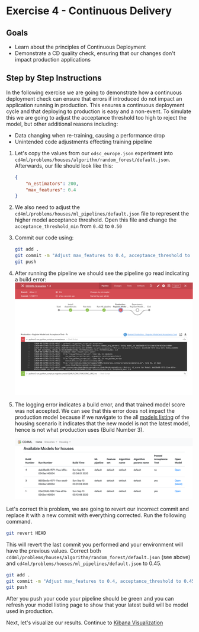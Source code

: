 # Exercise 4 - Continuous Delivery

## Goals

* Learn about the principles of Continuous Deployment
* Demonstrate a CD quality check, ensuring that our changes don't impact production applications

## Step by Step Instructions

In the following exercise we are going to demonstrate how a continuous deployment check can ensure that errors if introduced do not impact an application running in production. This ensures a continuous deployment cycle and that deploying to production is easy and a non-event. To simulate this we are going to adjust the acceptance threshold too high to reject the model, but other additional reasons including:

* Data changing when re-training, causing a performance drop
* Unintended code adjustments effecting training pipeline

1. Let's copy the values from our `odsc_europe.json` experiment into `cd4ml/problems/houses/algorithm/random_forest/default.json`. Afterwards, our file should look like this:
    ```json
    {
        "n_estimators": 200,
        "max_features": 0.4
    }
    ```
2. We also need to adjust the `cd4ml/problems/houses/ml_pipelines/default.json` file to represent the higher model acceptance threshold. Open this file and change the `acceptance_threshold_min` from `0.42` to `0.50`
3. Commit our code using:
    ```bash
    git add .
    git commit -m "Adjust max_features to 0.4, acceptance_threshold to 0.5"
    git push
    ```
4. After running the pipeline we should see the pipeline go read indicating a build error:
   ![RedPipeline](./images/RedPipeline.png)
5. The logging error indicates a build error, and that trained model score was not accepted. We can see that this error does not impact the production model because if we navigate to the all [models listing](http://localhost:11000/houses/models) of the housing scenario it indicates that the new model is not the latest model, hence is not what production uses (Build Number 3).

    ![NotEffectProduction](./images/NotEffectProduction.png)
    
Let's correct this problem, we are going to revert our incorrect commit and replace it with a new commit with everything corrected. Run the following command.
```sh
git revert HEAD
```
This will revert the last commit you performed and your environment will have the previous values.
Correct both `cd4ml/problems/houses/algorithm/random_forest/default.json` (see above) and `cd4ml/problems/houses/ml_pipelines/default.json` to 0.45.

```sh
git add .
git commit -m "Adjust max_features to 0.4, acceptance_threshold to 0.45"
git push
```
After you push your code your pipeline should be green and you can refresh your model listing page to show that your latest build will be model used in production.

Next, let's visualize our results. Continue to [Kibana Visualization](./5-KibanaLogVisualization.md)